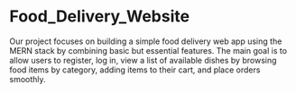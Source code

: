 # Food_Delivery_Website
Our project focuses on building a simple food delivery web app using the MERN stack by combining basic but essential features. The main goal is to allow users to register, log in, view a list of available dishes by browsing food items by category, adding items to their cart, and place orders smoothly. 
